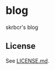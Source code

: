 # blog
skrbcr's blog

## License
See [LICENSE.md](https://github.com/skrbcr/blog/blob/main/LICENSE.md).
